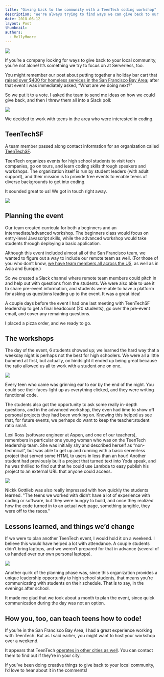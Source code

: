 ```yaml
---
title: "Giving back to the community with a TeenTech coding workshop"
description: "We're always trying to find ways we can give back to our local community. Our latest adventure: organizing a TeenTech coding workshop for high schoolers."
date: 2018-06-12
layout: Post
thumbnail: 
authors:
  - MollyMoore
---
```


<img src="https://s3-us-west-2.amazonaws.com/assets.blog.serverless.com/serverless-teentech/serverless-teentech-header.png">

If you’re a company looking for ways to give back to your local community, you’re not alone! It’s something we try to focus on at Serverless, too.

You might remember our post about putting together a holiday bar cart that [raised over $400 for homeless services in the San Francisco Bay Area](https://serverless.com/blog/how-raise-money-charity-in-an-hour/); after that event I was immediately asked, “What are we doing next?”

So we put it to a vote. I asked the team to send me ideas on how we could give back, and then I threw them all into a Slack poll:

<img src="https://s3-us-west-2.amazonaws.com/assets.blog.serverless.com/serverless-teentech/teentech-slack-poll.png">

We decided to work with teens in the area who were interested in coding.

## TeenTechSF

A team member passed along contact information for an organization called [TeenTechSF](https://teentechsf.org/).

TeenTech organizes events for high school students to visit tech companies, go on tours, and learn coding skills through speakers and workshops. The organization itself is run by student leaders (with adult support), and their mission is to provide free events to enable teens of diverse backgrounds to get into coding. 

It sounded great to us! We got in touch right away.

<img src="https://s3-us-west-2.amazonaws.com/assets.blog.serverless.com/serverless-teentech/serverless-teentech-1.png">

## Planning the event

Our team created curricula for both a beginners and an intermediate/advanced workshop. The beginners class would focus on entry-level Javascript skills, while the advanced workshop would take students through deploying a basic application.

Although this event included almost all of the San Francisco team, we wanted to figure out a way to include our remote team as well. (For those of you who don’t know, [we have team members all across the US](https://serverless.com/blog/guide-to-distributed-teams/), as well as in Asia and Europe.)

So we created a Slack channel where remote team members could pitch in and help out with questions from the students. We were also able to use it to share pre-event information, and students were able to have a platform for asking us questions leading up to the event. It was a great idea!

A couple days before the event I had one last meeting with TeenTechSF leadership to get a final headcount (20 students), go over the pre-event email, and cover any remaining questions.

I placed a pizza order, and we ready to go.

## The workshops

The day of the event, 6 students showed up; we learned the hard way that a weekday night is perhaps not the best for high schoolers. We were all a little bummed at first, but actually, on hindsight it ended up being great because the ratio allowed us all to work with a student one on one.

<img src="https://s3-us-west-2.amazonaws.com/assets.blog.serverless.com/serverless-teentech/serverless-teentech-2.png">

Every teen who came was grinning ear to ear by the end of the night. You could see their faces light up as everything clicked, and they were writing functional code.

The students also got the opportunity to ask some really in-depth questions, and in the advanced workshop, they even had time to show off personal projects they had been working on. Knowing this helped us see that, for future events, we perhaps do want to keep the teacher:student ratio small.

Lexi Ross (software engineer at Aspen, and one of our teachers), remembers in particular one young woman who was on the TeenTech leadership team. She was initially shy and described herself as “non-technical”, but was able to get up and running with a basic serverless project that served some HTML to users in less than an hour! Another student had previously built a project that turned text into Yoda speak, and he was thrilled to find out that he could use Lambda to easy publish his project to an external URL that anyone could access.

<img src="https://s3-us-west-2.amazonaws.com/assets.blog.serverless.com/serverless-teentech/serverless-teentech-3.png">

Nickk Gottlieb was also really impressed with how quickly the students learned. "The teens we worked with didn’t have a lot of experience with coding or software, but they were hungry to build, and once they realized how the code turned in to an actual web page, something tangible, they were off to the races."

## Lessons learned, and things we’d change

If we were to plan another TeenTech event, I would hold it on a weekend. I believe this would have helped a lot with attendance. A couple students didn’t bring laptops, and we weren’t prepared for that in advance (several of us handed over our own personal laptops).

<img src="https://s3-us-west-2.amazonaws.com/assets.blog.serverless.com/serverless-teentech/serverless-teentech-4.png">

Another quirk of the planning phase was, since this organization provides a unique leadership opportunity to high school students, that means you’re communicating with students on their schedule. That is to say, in the evenings after school.

It made me glad that we took about a month to plan the event, since quick communication during the day was not an option.

## How you, too, can teach teens how to code!

If you’re in the San Francisco Bay Area, I had a great experience working with TeenTech. But as I said earlier, you might want to host your workshop over a weekend.

It appears that TeenTech [operates in other cities as well](https://teentechsf.org/who-we-are/#leadership-team). You can contact them to find out if they’re in your city.

If you’ve been doing creative things to give back to your local community, I’d love to hear about it in the comments!
